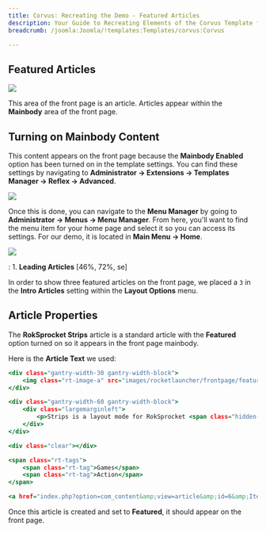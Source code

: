 ```yaml
---
title: Corvus: Recreating the Demo - Featured Articles
description: Your Guide to Recreating Elements of the Corvus Template for Joomla
breadcrumb: /joomla:Joomla/!templates:Templates/corvus:Corvus

---
```


Featured Articles
----

![][demo]

This area of the front page is an article. Articles appear within the **Mainbody** area of the front page.

Turning on Mainbody Content
-----

This content appears on the front page because the **Mainbody Enabled** option has been turned on in the template settings. You can find these settings by navigating to **Administrator -> Extensions -> Templates Manager -> Reflex -> Advanced**.

![][advanced]

Once this is done, you can navigate to the **Menu Manager** by going to **Administrator -> Menus -> Menu Manager**. From here, you'll want to find the menu item for your home page and select it so you can access its settings. For our demo, it is located in **Main Menu -> Home**.

![][menu]

:   1. **Leading Articles** [46%, 72%, se]

In order to show three featured articles on the front page, we placed a `3` in the **Intro Articles** setting within the **Layout Options** menu. 

Article Properties
-----

The **RokSprocket Strips** article is a standard article with the **Featured** option turned on so it appears in the front page mainbody.

Here is the **Article Text** we used:

~~~ .html
<div class="gantry-width-30 gantry-width-block">
    <img class="rt-image-a" src="images/rocketlauncher/frontpage/featured/img2.jpg" alt="image">
</div>

<div class="gantry-width-60 gantry-width-block">
    <div class="largemarginleft">
        <p>Strips is a layout mode for RokSprocket <span class="hidden-tablet">that displays<span class="visible-large"> and rotates through</span> horizontal content <span class="visible-large">and image</span> blocks<span class="visible-large">, perfect for highlighting content</span></span>.</p>
    </div>
</div>

<div class="clear"></div>

<span class="rt-tags">
    <span class="rt-tag">Games</span>
    <span class="rt-tag">Action</span>
</span>

<a href="index.php?option=com_content&amp;view=article&amp;id=6&amp;Itemid=113" class="readon2 rt-floatright">+</a>
~~~

Once this article is created and set to **Featured**, it should appear on the front page.

[demo]: assets/demo_14.jpeg
[advanced]: assets/advanced.jpeg
[menu]: assets/menu.jpeg